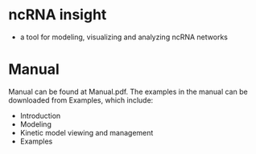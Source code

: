 # ncRNA insight 
- a tool for modeling, visualizing and analyzing ncRNA networks
# Manual       
Manual can be found at Manual.pdf. The examples in the manual can be downloaded from Examples, which include:
- Introduction
- Modeling
- Kinetic model viewing and management
- Examples
